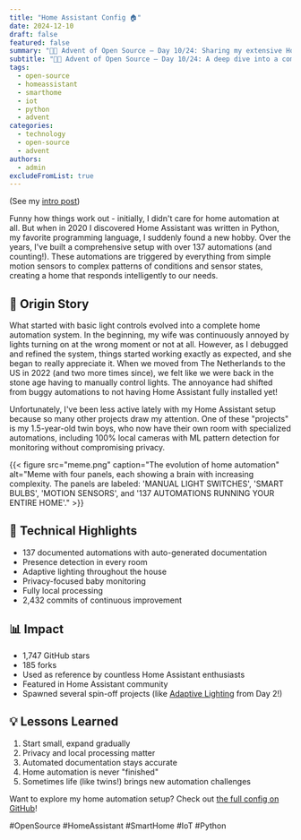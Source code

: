 ```yaml
---
title: "Home Assistant Config 🏠"
date: 2024-12-10
draft: false
featured: false
summary: "🎄🎁 Advent of Open Source – Day 10/24: Sharing my extensive Home Assistant setup with 137 automations and counting."
subtitle: "🎄🎁 Advent of Open Source – Day 10/24: A deep dive into a comprehensive, privacy-focused smart home configuration."
tags:
  - open-source
  - homeassistant
  - smarthome
  - iot
  - python
  - advent
categories:
  - technology
  - open-source
  - advent
authors:
  - admin
excludeFromList: true
---
```


(See my [intro post](../))

Funny how things work out - initially, I didn't care for home automation at all. But when in 2020 I discovered Home Assistant was written in Python, my favorite programming language, I suddenly found a new hobby. Over the years, I've built a comprehensive setup with over 137 automations (and counting!). These automations are triggered by everything from simple motion sensors to complex patterns of conditions and sensor states, creating a home that responds intelligently to our needs.

## 📖 Origin Story

What started with basic light controls evolved into a complete home automation system. In the beginning, my wife was continuously annoyed by lights turning on at the wrong moment or not at all. However, as I debugged and refined the system, things started working exactly as expected, and she began to really appreciate it. When we moved from The Netherlands to the US in 2022 (and two more times since), we felt like we were back in the stone age having to manually control lights. The annoyance had shifted from buggy automations to not having Home Assistant fully installed yet!

Unfortunately, I've been less active lately with my Home Assistant setup because so many other projects draw my attention. One of these "projects" is my 1.5-year-old twin boys, who now have their own room with specialized automations, including 100% local cameras with ML pattern detection for monitoring without compromising privacy.

{{< figure src="meme.png" caption="The evolution of home automation" alt="Meme with four panels, each showing a brain with increasing complexity. The panels are labeled: 'MANUAL LIGHT SWITCHES', 'SMART BULBS', 'MOTION SENSORS', and '137 AUTOMATIONS RUNNING YOUR ENTIRE HOME'." >}}

## 🔧 Technical Highlights

- 137 documented automations with auto-generated documentation
- Presence detection in every room
- Adaptive lighting throughout the house
- Privacy-focused baby monitoring
- Fully local processing
- 2,432 commits of continuous improvement

## 📊 Impact

- 1,747 GitHub stars
- 185 forks
- Used as reference by countless Home Assistant enthusiasts
- Featured in Home Assistant community
- Spawned several spin-off projects (like [Adaptive Lighting](../02-adaptive-lighting) from Day 2!)

## 💡 Lessons Learned

1. Start small, expand gradually
2. Privacy and local processing matter
3. Automated documentation stays accurate
4. Home automation is never "finished"
5. Sometimes life (like twins!) brings new automation challenges

Want to explore my home automation setup? Check out [the full config on GitHub](https://github.com/basnijholt/home-assistant-config)!

#OpenSource #HomeAssistant #SmartHome #IoT #Python
